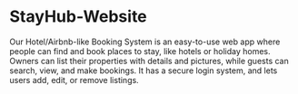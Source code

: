 # StayHub-Website

Our Hotel/Airbnb-like Booking System is an easy-to-use web app where people can find and book places to stay, like hotels or holiday homes. Owners can list their properties with details and pictures, while guests can search, view, and make bookings. It has a secure login system, and lets users add, edit, or remove listings. 
